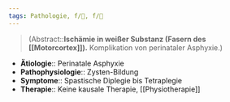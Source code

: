 ```yaml
---
tags: Pathologie, f/🧠, f/🦄
---
```

> (Abstract::**Ischämie in weißer Substanz (Fasern des [[Motorcortex]]).** Komplikation von perinataler Asphyxie.)
- **Ätiologie**:: Perinatale Asphyxie
- **Pathophysiologie**:: Zysten-Bildung
- **Symptome**:: Spastische Diplegie bis Tetraplegie
- **Therapie**:: Keine kausale Therapie, [[Physiotherapie]]